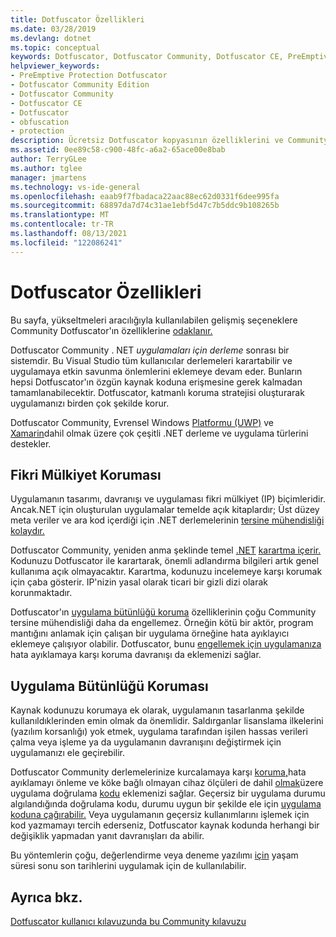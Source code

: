 ```yaml
---
title: Dotfuscator Özellikleri
ms.date: 03/28/2019
ms.devlang: dotnet
ms.topic: conceptual
keywords: Dotfuscator, Dotfuscator Community, Dotfuscator CE, PreEmptive, PreEmptive Solutions, PreEmptive Protection, protection, community edition, obfuscation, .NET, free, Visual Studio 2017, Visual Studio 2019, Visual Studio
helpviewer_keywords:
- PreEmptive Protection Dotfuscator
- Dotfuscator Community Edition
- Dotfuscator Community
- Dotfuscator CE
- Dotfuscator
- obfuscation
- protection
description: Ücretsiz Dotfuscator kopyasının özelliklerini ve Community özelliklerini Visual Studio.
ms.assetid: 0ee89c58-c900-48fc-a6a2-65ace00e8bab
author: TerryGLee
ms.author: tglee
manager: jmartens
ms.technology: vs-ide-general
ms.openlocfilehash: eaab9f7fbadaca22aac88ec62d0331f6dee995fa
ms.sourcegitcommit: 68897da7d74c31ae1ebf5d47c7b5ddc9b108265b
ms.translationtype: MT
ms.contentlocale: tr-TR
ms.lasthandoff: 08/13/2021
ms.locfileid: "122086241"
---
```

# <a name="capabilities-of-dotfuscator"></a>Dotfuscator Özellikleri

Bu sayfa, yükseltmeleri aracılığıyla kullanılabilen gelişmiş seçeneklere Community Dotfuscator'ın özelliklerine [odaklanır.][upgrades]

Dotfuscator Community . NET *uygulamaları için derleme* sonrası bir sistemdir.
Bu Visual Studio tüm kullanıcılar derlemeleri [][obfuscation] karartabilir ve uygulamaya [][checks] etkin savunma önlemlerini eklemeye devam eder. Bunların hepsi Dotfuscator'ın özgün kaynak koduna erişmesine gerek kalmadan tamamlanabilecektir.
Dotfuscator, katmanlı koruma stratejisi oluşturarak uygulamanızı birden çok şekilde korur.

Dotfuscator Community, Evrensel Windows [Platformu (UWP)][uwp] ve [Xamarin][xamarin]dahil olmak üzere çok çeşitli .NET derleme ve uygulama türlerini destekler.

## <a name="intellectual-property-protection"></a>Fikri Mülkiyet Koruması

Uygulamanın tasarımı, davranışı ve uygulaması fikri mülkiyet (IP) biçimleridir.
Ancak.NET için oluşturulan uygulamalar temelde açık kitaplardır; Üst düzey meta veriler ve ara kod içerdiği için .NET derlemelerinin [tersine mühendisliği kolaydır.][assemblies]

Dotfuscator Community, yeniden anma şeklinde temel [.NET][obfuscation] [karartma içerir.][renaming]
Kodunuzu Dotfuscator ile karartarak, önemli adlandırma bilgileri artık genel kullanıma açık olmayacaktır.
Karartma, kodunuzu incelemeye karşı korumak için çaba gösterir. IP'nizin yasal olarak ticari bir gizli dizi olarak korunmaktadır.

Dotfuscator'ın [uygulama bütünlüğü koruma](#application-integrity-protection) özelliklerinin çoğu Community tersine mühendisliği daha da engellemez.
Örneğin kötü bir aktör, program mantığını anlamak için çalışan bir uygulama örneğine hata ayıklayıcı eklemeye çalışıyor olabilir.
Dotfuscator, bunu [engellemek için uygulamanıza][debug] hata ayıklamaya karşı koruma davranışı da eklemenizi sağlar.

## <a name="application-integrity-protection"></a>Uygulama Bütünlüğü Koruması

Kaynak kodunuzu korumaya ek olarak, uygulamanın tasarlanma şekilde kullanıldıklerinden emin olmak da önemlidir.
Saldırganlar lisanslama ilkelerini (yazılım korsanlığı) yok etmek, uygulama tarafından işilen hassas verileri çalma veya işleme ya da uygulamanın davranışını değiştirmek için uygulamanızı ele geçirebilir.

Dotfuscator Community derlemelerinize [][checks] kurcalamaya karşı [koruma,][tamper]hata ayıklamayı önleme ve köke bağlı olmayan cihaz ölçüleri de dahil [olmak][debug]üzere uygulama doğrulama [kodu][root] eklemenizi sağlar.
Geçersiz bir uygulama durumu algılandığında doğrulama kodu, durumu uygun bir şekilde ele için [uygulama koduna çağırabilir.][check-app]
Veya uygulamanın geçersiz kullanımlarını işlemek için kod yazmamayı tercih ederseniz, [][check-action] Dotfuscator kaynak kodunda herhangi bir değişiklik yapmadan yanıt davranışları da abilir.

Bu yöntemlerin çoğu, değerlendirme veya deneme yazılımı [için][shelflife] yaşam süresi sonu son tarihlerini uygulamak için de kullanılabilir.

## <a name="see-also"></a>Ayrıca bkz.

[Dotfuscator kullanıcı kılavuzunda bu Community kılavuzu][full]

<!-- Copyright © 2019 PreEmptive Solutions, LLC -->

[assemblies]:  /dotnet/standard/assembly-format
[uwp]:  https://www.preemptive.com/blog/article/856-uwp-applications-in-dotfuscator-ce/91-dotfuscator-ce
[xamarin]:  https://www.preemptive.com/obfuscating-xamarin-with-dotfuscator

[upgrades]:  upgrades.md

[obfuscation]:  https://www.preemptive.com/dotfuscator/ce/docs/help/obfuscation_overview.html
[renaming]:  https://www.preemptive.com/dotfuscator/ce/docs/help/obfuscation_renaming.html

[checks]:  https://www.preemptive.com/dotfuscator/ce/docs/help/checks_overview.html
[check-app]:  https://www.preemptive.com/dotfuscator/ce/docs/help/checks_overview.html#app-notification
[check-action]:  https://www.preemptive.com/dotfuscator/ce/docs/help/checks_overview.html#action

[tamper]:  https://www.preemptive.com/dotfuscator/ce/docs/help/checks_tamper.html
[debug]:  https://www.preemptive.com/dotfuscator/ce/docs/help/checks_debug.html
[root]: https://www.preemptive.com/dotfuscator/ce/docs/help/checks_root.html
[shelflife]:  https://www.preemptive.com/dotfuscator/ce/docs/help/checks_shelflife.html

[full]:  https://www.preemptive.com/dotfuscator/ce/docs/help/intro_capabilities.html
